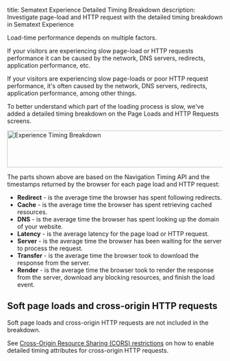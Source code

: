 title: Sematext Experience Detailed Timing Breakdown
description: Investigate page-load and HTTP request with the detailed timing breakdown in Sematext Experience

Load-time performance depends on multiple factors.

If your visitors are experiencing slow page-load or HTTP requests performance it can be caused by the network, DNS servers, redirects, application performance, etc.

If your visitors are experiencing slow page-loads or poor HTTP request performance, it's often caused by the network, DNS servers, redirects, application performance, among other things.

To better understand which part of the loading process is slow, we've added a detailed timing breakdown on the Page Loads and HTTP Requests screens.

<img
  class="content-modal-image"
  alt="Experience Timing Breakdown"
  src="../../images/experience/breakdown.png"
  title="Experience Timing Breakdown"
  width=800
  height=86
/>

The parts shown above are based on the Navigation Timing API and the timestamps returned by the browser for each page load and HTTP request:

 * **Redirect** - is the average time the browser has spent following redirects.
 * **Cache** - is the average time the browser has spent retrieving cached resources.
 * **DNS** - is the average time the browser has spent looking up the domain of your website.
 * **Latency** - is the average latency for the page load or HTTP request.
 * **Server** - is the average time the browser has been waiting for the server to process the request.
 * **Transfer** - is the average time the browser took to download the response from the server.
 * **Render** - is the average time the browser took to render the response from the server, download any blocking resources, and finish the load event.

## Soft page loads and cross-origin HTTP requests

Soft page loads and cross-origin HTTP requests are not included in the breakdown.

See [Cross-Origin Resource Sharing (CORS) restrictions](/docs/experience/resources/#cross-origin-resource-sharing-cors-restrictions) on how to enable detailed timing attributes for cross-origin HTTP requests.


